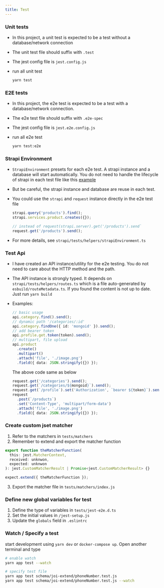 ```yaml
---
title: Test
---
```


### Unit tests

- In this project, a unit test is expected to be a test without a database/network connection
- The unit test file should suffix with `.test`
- The jest config file is `jest.config.js`
- run all unit test

  ```bash
  yarn test
  ```

### E2E tests

- In this project, the e2e test is expected to be a test with a database/network connection.
- The e2e test file should suffix with `.e2e-spec`
- The jest config file is `jest.e2e.config.js`
- run all e2e test

  ```bash
  yarn test:e2e
  ```

### Strapi Environment

- `StrapiEnvironment` presets for each e2e test. A strapi instance and a database will start automatically. You do not need to handle the lifecycle of strapi in each test file like this [example](https://strapi.io/documentation/developer-docs/latest/guides/unit-testing.html#strapi-instance)
- But be careful, the strapi instance and database are reuse in each test.
- You could use the `strapi` and `request` instance directly in the e2e test file

  ```ts
  strapi.query('products').find();
  strapi.services.product.creates({});

  // instead of request(strapi.server).get('/products').send`
  request.get('/products').send();
  ```

- For more details, see `strapi/tests/helpers/strapiEnvironment.ts`

### Test Api

- I have created an API instance/utility for the e2e testing. You do not need to care about the HTTP method and the path.
- The API instance is strongly typed. It depends on `strapi/tests/helpers/routes.ts` which is a file auto-generated by `esbuild/routeMetadata.ts`. If you found the content is not up to date. Just run `yarn build`
- Examples:

  ```ts
  // basic usage
  api.category.find().send();
  // dynamic path '/categories/:id'
  api.category.findOne({ id: 'mongoid' }).send();
  // add bearer token
  api.profile.get.token(token).send();
  // multipart, file upload
  api.product
    .create()
    .multipart()
    .attach('file', './image.png')
    .field({ data: JSON.stringify({}) });
  ```

  The above code same as below

  ```ts
  request.get('/categories').send();
  request.get(`/categories/${mongoid}`).send();
  request.get(`/profile`).set('Authorization', `bearer ${token}`).send();
  request
    .post(`/products`)
    .set('Content-Type', 'multipart/form-data')
    .attach('file', './image.png')
    .field({ data: JSON.stringify({}) });
  ```

### Create custom jset matcher

1. Refer to the matchers in `tests/matchers`
2. Remember to extend and export the matcher function

```ts
export function theMatcherFunction(
  this: jest.MatcherContext,
  received: unknwon,
  expected: unknwon
): jest.CustomMatcherResult | Promise<jest.CustomMatcherResult> {}

expect.extend({ theMatcherFunction });
```

3. Export the matcher file in `tests/matchers/index.js`

### Define new global variables for test

1. Define the type of variables in `tests/jest-e2e.d.ts`
2. Set the initial values in `/jest-setup.js`
3. Update the `globals` field in `.eslintrc`

### Watch / Specify a test

start development using `yarn dev` or `docker-compose up`. Open another terminal and type

```bash
# enable watch
yarn app test --watch

# specify test file
yarn app test schema/joi-extend/phoneNumber.test.js
yarn app test schema/joi-extend/phoneNumber.test.js --watch
```

